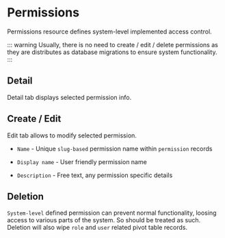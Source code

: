 # Permissions

Permissions resource defines system-level implemented access control.

::: warning
Usually, there is no need to create / edit / delete permissions as they are distributes as database migrations to ensure system functionality.
:::

## Detail

Detail tab displays selected permission info.

## Create / Edit

Edit tab allows to modify selected permission.

- `Name` - Unique `slug-based` permission name within `permission` records

- `Display name` - User friendly permission name

- `Description` - Free text, any permission specific details

## Deletion

`System-level` defined permission can prevent normal functionality, loosing access to various parts of the system. So should be treated as such. Deletion will also wipe `role` and `user` related pivot table records.
